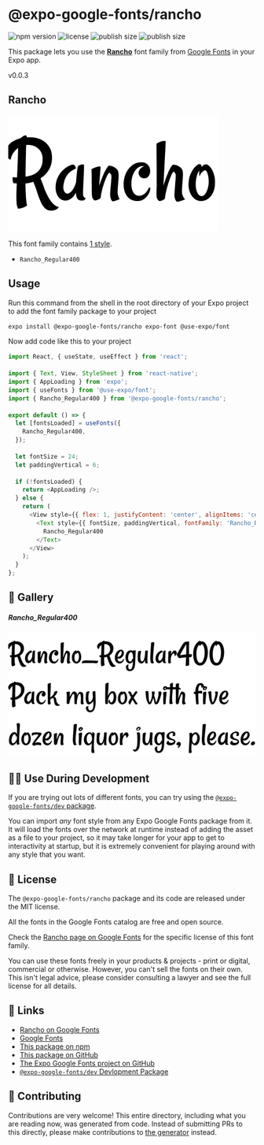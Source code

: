 # @expo-google-fonts/rancho

![npm version](https://flat.badgen.net/npm/v/@expo-google-fonts/rancho)
![license](https://flat.badgen.net/github/license/expo/google-fonts)
![publish size](https://flat.badgen.net/packagephobia/install/@expo-google-fonts/rancho)
![publish size](https://flat.badgen.net/packagephobia/publish/@expo-google-fonts/rancho)

This package lets you use the [**Rancho**](https://fonts.google.com/specimen/Rancho) font family from [Google Fonts](https://fonts.google.com/) in your Expo app.

v0.0.3

## Rancho

![Rancho](./font-family.png)

This font family contains [1 style](#-gallery).

- `Rancho_Regular400`

## Usage

Run this command from the shell in the root directory of your Expo project to add the font family package to your project
```sh
expo install @expo-google-fonts/rancho expo-font @use-expo/font
```

Now add code like this to your project
```js
import React, { useState, useEffect } from 'react';

import { Text, View, StyleSheet } from 'react-native';
import { AppLoading } from 'expo';
import { useFonts } from '@use-expo/font';
import { Rancho_Regular400 } from '@expo-google-fonts/rancho';

export default () => {
  let [fontsLoaded] = useFonts({
    Rancho_Regular400,
  });

  let fontSize = 24;
  let paddingVertical = 6;

  if (!fontsLoaded) {
    return <AppLoading />;
  } else {
    return (
      <View style={{ flex: 1, justifyContent: 'center', alignItems: 'center' }}>
        <Text style={{ fontSize, paddingVertical, fontFamily: 'Rancho_Regular400' }}>
          Rancho_Regular400
        </Text>
      </View>
    );
  }
};

```

## 🔡 Gallery

##### Rancho_Regular400
![Rancho_Regular400](./2691ae7a785afc3443c02c1383179f3e510bbcbe3015a78c6b04b9a2ce719ea2.ttf.png)


## 👩‍💻 Use During Development

If you are trying out lots of different fonts, you can try using the [`@expo-google-fonts/dev` package](https://github.com/expo/google-fonts/tree/master/font-packages/dev#readme).

You can import *any* font style from any Expo Google Fonts package from it. It will load the fonts
over the network at runtime instead of adding the asset as a file to your project, so it may take longer
for your app to get to interactivity at startup, but it is extremely convenient
for playing around with any style that you want.

## 📖 License

The `@expo-google-fonts/rancho` package and its code are released under the MIT license.

All the fonts in the Google Fonts catalog are free and open source.

Check the [Rancho page on Google Fonts](https://fonts.google.com/specimen/Rancho) for the specific license of this font family.

You can use these fonts freely in your products & projects - print or digital, commercial or otherwise. However, you can't sell the fonts on their own. This isn't legal advice, please consider consulting a lawyer and see the full license for all details.

## 🔗 Links

- [Rancho on Google Fonts](https://fonts.google.com/specimen/Rancho)
- [Google Fonts](https://fonts.google.com/)
- [This package on npm](https://www.npmjs.com/package/@expo-google-fonts/rancho)
- [This package on GitHub](https://github.com/expo/google-fonts/tree/master/font-packages/rancho)
- [The Expo Google Fonts project on GitHub](https://github.com/expo/google-fonts)
- [`@expo-google-fonts/dev` Devlopment Package](https://github.com/expo/google-fonts/tree/master/font-packages/dev)


## 🤝 Contributing

Contributions are very welcome! This entire directory, including what you are reading now, was generated from code. Instead of submitting PRs to this directly, please make contributions to [the generator](https://github.com/expo/google-fonts/tree/master/packages/generator) instead.

